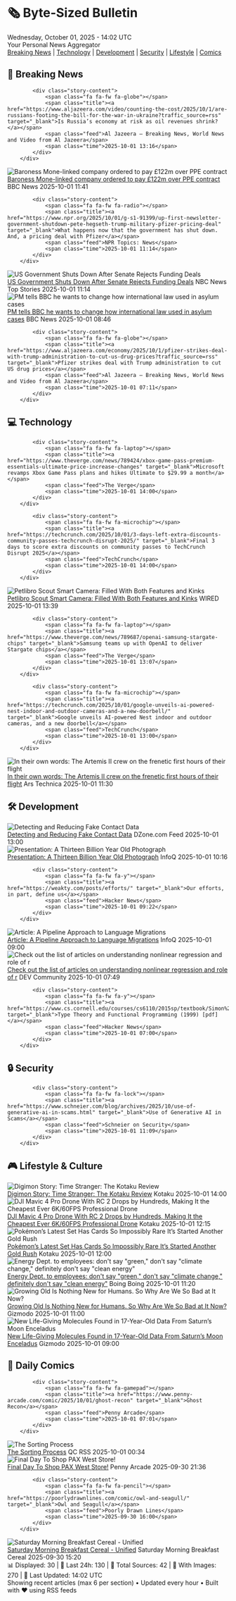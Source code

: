 <!-- Processing 54 RSS feeds at 2025-10-01 14:01:55 UTC -->
<!-- Processing: XKCD -->
<!-- Processing: Penny Arcade -->
<!-- Processing: Poorly Drawn Lines -->
<!-- Processing: Garfield -->
<!-- Processing: Dilbert -->
<!-- Processing: Questionable Content -->
<!-- Processing: Dinosaur Comics -->
<!-- Processing: CNN Top Stories -->
<!-- Processing: BBC Breaking News -->
<!-- Processing: Al Jazeera Breaking News -->
<!-- Processing: Reuters Top News -->
<!-- Processing: Reuters World News -->
<!-- Processing: NBC News Breaking -->
<!-- Processing: Sky News World -->
<!-- Processing: TechCrunch -->
<!-- Processing: The Verge -->
<!-- Processing: O'Reilly Radar -->
<!-- Processing: WIRED -->
<!-- Processing: StackOverflow Blog -->
<!-- Processing: It's FOSS -->
<!-- Processing: OMG! Ubuntu -->
<!-- Processing: Red Hat Blog -->
<!-- Processing: InfoQ -->
<!-- Processing: Martin Fowler -->
<!-- Processing: Coding Horror -->
<!-- Processing: Kotaku -->
<!-- Processing: Schneier on Security -->
<!-- Generated 8 new posts out of 27 feeds processed -->
<div class="newspaper-header">
    <h1 class="newspaper-title">🗞️ Byte-Sized Bulletin</h1>
    <div class="newspaper-date">Wednesday, October 01, 2025 - 14:02 UTC</div>
    <div class="newspaper-subtitle">Your Personal News Aggregator</div>
</div>

<div class="newspaper-nav">
    <a href="#breaking">Breaking News</a> |
    <a href="#tech">Technology</a> |
    <a href="#dev">Development</a> |
    <a href="#security">Security</a> |
    <a href="#lifestyle">Lifestyle</a> |
    <a href="#webcomics">Comics</a>
</div>

<div class="news-section breaking-news" id="breaking">
<h2 class="section-header">🚨 Breaking News</h2>
<div class="stories-container">
<div class="story">
            
            <div class="story-content">
                <span class="fa fa-fw fa-globe"></span>
                <span class="title"><a href="https://www.aljazeera.com/video/counting-the-cost/2025/10/1/are-russians-footing-the-bill-for-the-war-in-ukraine?traffic_source=rss" target="_blank">Is Russia’s economy at risk as oil revenues shrink?</a></span>
                <span class="feed">Al Jazeera – Breaking News, World News and Video from Al Jazeera</span>
                <span class="time">2025-10-01 13:16</span>
            </div>
        </div>
<div class="story">
            <img src="https://ichef.bbci.co.uk/ace/standard/240/cpsprodpb/1f46/live/b5e50740-9eaa-11f0-9d1f-e7d83132d3ab.jpg" alt="Baroness Mone-linked company ordered to pay £122m over PPE contract" class="story-image" loading="lazy" onerror="this.style.display='none'">
            <div class="story-content">
                <span class="fa fa-fw fa-flag"></span>
                <span class="title"><a href="https://www.bbc.com/news/articles/c1792rk7ynko?at_medium=RSS&at_campaign=rss" target="_blank">Baroness Mone-linked company ordered to pay £122m over PPE contract</a></span>
                <span class="feed">BBC News</span>
                <span class="time">2025-10-01 11:41</span>
            </div>
        </div>
<div class="story">
            
            <div class="story-content">
                <span class="fa fa-fw fa-radio"></span>
                <span class="title"><a href="https://www.npr.org/2025/10/01/g-s1-91399/up-first-newsletter-government-shutdown-pete-hegseth-trump-military-pfizer-pricing-deal" target="_blank">What happens now that the government has shut down. And, a pricing deal with Pfizer</a></span>
                <span class="feed">NPR Topics: News</span>
                <span class="time">2025-10-01 11:14</span>
            </div>
        </div>
<div class="story">
            <img src="https://media-cldnry.s-nbcnews.com/image/upload/t_fit_1500w/mpx/2704722219/2025_10/1759317256793_tdy_news_7a_nobles_government_shutdown_251001_1920x1080-ppqrka.jpg" alt="US Government Shuts Down After Senate Rejects Funding Deals" class="story-image" loading="lazy" onerror="this.style.display='none'">
            <div class="story-content">
                <span class="fa fa-fw fa-broadcast-tower"></span>
                <span class="title"><a href="https://www.today.com/video/federal-government-shut-down-begins-what-will-be-impacted-248813125660" target="_blank">US Government Shuts Down After Senate Rejects Funding Deals</a></span>
                <span class="feed">NBC News Top Stories</span>
                <span class="time">2025-10-01 11:14</span>
            </div>
        </div>
<div class="story">
            <img src="https://ichef.bbci.co.uk/ace/standard/240/cpsprodpb/b941/live/be603cf0-9e91-11f0-928c-71dbb8619e94.jpg" alt="PM tells BBC he wants to change how international law used in asylum cases" class="story-image" loading="lazy" onerror="this.style.display='none'">
            <div class="story-content">
                <span class="fa fa-fw fa-flag"></span>
                <span class="title"><a href="https://www.bbc.com/news/articles/cd72p30v574o?at_medium=RSS&at_campaign=rss" target="_blank">PM tells BBC he wants to change how international law used in asylum cases</a></span>
                <span class="feed">BBC News</span>
                <span class="time">2025-10-01 08:46</span>
            </div>
        </div>
<div class="story">
            
            <div class="story-content">
                <span class="fa fa-fw fa-globe"></span>
                <span class="title"><a href="https://www.aljazeera.com/economy/2025/10/1/pfizer-strikes-deal-with-trump-administration-to-cut-us-drug-prices?traffic_source=rss" target="_blank">Pfizer strikes deal with Trump administration to cut US drug prices</a></span>
                <span class="feed">Al Jazeera – Breaking News, World News and Video from Al Jazeera</span>
                <span class="time">2025-10-01 07:11</span>
            </div>
        </div>
</div>
</div>
<div class="news-section tech-news" id="tech">
<h2 class="section-header">💻 Technology</h2>
<div class="stories-container">
<div class="story">
            
            <div class="story-content">
                <span class="fa fa-fw fa-laptop"></span>
                <span class="title"><a href="https://www.theverge.com/news/789424/xbox-game-pass-premium-essentials-ultimate-price-increase-changes" target="_blank">Microsoft revamps Xbox Game Pass plans and hikes Ultimate to $29.99 a month</a></span>
                <span class="feed">The Verge</span>
                <span class="time">2025-10-01 14:00</span>
            </div>
        </div>
<div class="story">
            
            <div class="story-content">
                <span class="fa fa-fw fa-microchip"></span>
                <span class="title"><a href="https://techcrunch.com/2025/10/01/3-days-left-extra-discounts-community-passes-techcrunch-disrupt-2025/" target="_blank">Final 3 days to score extra discounts on community passes to TechCrunch Disrupt 2025</a></span>
                <span class="feed">TechCrunch</span>
                <span class="time">2025-10-01 14:00</span>
            </div>
        </div>
<div class="story">
            <img src="https://media.wired.com/photos/68dcaa08f5b10387440a71e2/master/pass/Review-%20Petlibro%20Scout%20Smart%20Camera_.png" alt="Petlibro Scout Smart Camera: Filled With Both Features and Kinks" class="story-image" loading="lazy" onerror="this.style.display='none'">
            <div class="story-content">
                <span class="fa fa-fw fa-bolt"></span>
                <span class="title"><a href="https://www.wired.com/review/petlibro-scout-smart-camera/" target="_blank">Petlibro Scout Smart Camera: Filled With Both Features and Kinks</a></span>
                <span class="feed">WIRED</span>
                <span class="time">2025-10-01 13:39</span>
            </div>
        </div>
<div class="story">
            
            <div class="story-content">
                <span class="fa fa-fw fa-laptop"></span>
                <span class="title"><a href="https://www.theverge.com/news/789687/openai-samsung-stargate-chips" target="_blank">Samsung teams up with OpenAI to deliver Stargate chips</a></span>
                <span class="feed">The Verge</span>
                <span class="time">2025-10-01 13:07</span>
            </div>
        </div>
<div class="story">
            
            <div class="story-content">
                <span class="fa fa-fw fa-microchip"></span>
                <span class="title"><a href="https://techcrunch.com/2025/10/01/google-unveils-ai-powered-nest-indoor-and-outdoor-cameras-and-a-new-doorbell/" target="_blank">Google unveils AI-powered Nest indoor and outdoor cameras, and a new doorbell</a></span>
                <span class="feed">TechCrunch</span>
                <span class="time">2025-10-01 13:00</span>
            </div>
        </div>
<div class="story">
            <img src="https://cdn.arstechnica.net/wp-content/uploads/2025/09/KSC-20250731-PH-RNS01_0008large-500x500.jpg" alt="In their own words: The Artemis II crew on the frenetic first hours of their flight" class="story-image" loading="lazy" onerror="this.style.display='none'">
            <div class="story-content">
                <span class="fa fa-fw fa-cog"></span>
                <span class="title"><a href="https://arstechnica.com/space/2025/10/in-their-own-words-the-artemis-ii-crew-on-the-frenetic-first-hours-of-their-flight/" target="_blank">In their own words: The Artemis II crew on the frenetic first hours of their flight</a></span>
                <span class="feed">Ars Technica</span>
                <span class="time">2025-10-01 11:30</span>
            </div>
        </div>
</div>
</div>
<div class="news-section dev-news" id="dev">
<h2 class="section-header">🛠️ Development</h2>
<div class="stories-container">
<div class="story">
            <img src="https://dz2cdn1.dzone.com/thumbnail?fid=18667304&w=600" alt="Detecting and Reducing Fake Contact Data" class="story-image" loading="lazy" onerror="this.style.display='none'">
            <div class="story-content">
                <span class="fa fa-fw fa-newspaper"></span>
                <span class="title"><a href="https://dzone.com/articles/detecting-and-reducing-fake-contact-data" target="_blank">Detecting and Reducing Fake Contact Data</a></span>
                <span class="feed">DZone.com Feed</span>
                <span class="time">2025-10-01 13:00</span>
            </div>
        </div>
<div class="story">
            <img src="https://res.infoq.com/presentations/jwst/en/mediumimage/kenneth-harris-medium-1756897697924.jpg" alt="Presentation: A Thirteen Billion Year Old Photograph" class="story-image" loading="lazy" onerror="this.style.display='none'">
            <div class="story-content">
                <span class="fa fa-fw fa-info-circle"></span>
                <span class="title"><a href="https://www.infoq.com/presentations/jwst/?utm_campaign=infoq_content&utm_source=infoq&utm_medium=feed&utm_term=global" target="_blank">Presentation: A Thirteen Billion Year Old Photograph</a></span>
                <span class="feed">InfoQ</span>
                <span class="time">2025-10-01 10:16</span>
            </div>
        </div>
<div class="story">
            
            <div class="story-content">
                <span class="fa fa-fw fa-y"></span>
                <span class="title"><a href="https://weakty.com/posts/efforts/" target="_blank">Our efforts, in part, define us</a></span>
                <span class="feed">Hacker News</span>
                <span class="time">2025-10-01 09:22</span>
            </div>
        </div>
<div class="story">
            <img src="https://res.infoq.com/articles/pipeline-language-migrations/en/headerimage/a-pipeline-approach-to-language-migrations-header-image-1759158012774.jpg" alt="Article: ​​A Pipeline Approach to Language Migrations" class="story-image" loading="lazy" onerror="this.style.display='none'">
            <div class="story-content">
                <span class="fa fa-fw fa-info-circle"></span>
                <span class="title"><a href="https://www.infoq.com/articles/pipeline-language-migrations/?utm_campaign=infoq_content&utm_source=infoq&utm_medium=feed&utm_term=global" target="_blank">Article: ​​A Pipeline Approach to Language Migrations</a></span>
                <span class="feed">InfoQ</span>
                <span class="time">2025-10-01 09:00</span>
            </div>
        </div>
<div class="story">
            <img src="https://media2.dev.to/dynamic/image/width=800%2Cheight=%2Cfit=scale-down%2Cgravity=auto%2Cformat=auto/https%3A%2F%2Fdev-to-uploads.s3.amazonaws.com%2Fuploads%2Fuser%2Fprofile_image%2F3268117%2F1ab4dce0-9706-4bf9-bcd5-576b0833c02b.png" alt="Check out the list of articles on understanding nonlinear regression and role of r" class="story-image" loading="lazy" onerror="this.style.display='none'">
            <div class="story-content">
                <span class="fa fa-fw fa-code"></span>
                <span class="title"><a href="https://dev.to/dipti_m_2e7ba36c478d1a48a/check-out-the-list-of-articles-on-understanding-nonlinear-regression-and-role-of-r-5gdg" target="_blank">Check out the list of articles on understanding nonlinear regression and role of r</a></span>
                <span class="feed">DEV Community</span>
                <span class="time">2025-10-01 07:49</span>
            </div>
        </div>
<div class="story">
            
            <div class="story-content">
                <span class="fa fa-fw fa-y"></span>
                <span class="title"><a href="https://www.cs.cornell.edu/courses/cs6110/2015sp/textbook/Simon%20Thompson%20textbook.pdf" target="_blank">Type Theory and Functional Programming (1999) [pdf]</a></span>
                <span class="feed">Hacker News</span>
                <span class="time">2025-10-01 07:00</span>
            </div>
        </div>
</div>
</div>
<div class="news-section security-news" id="security">
<h2 class="section-header">🔒 Security</h2>
<div class="stories-container">
<div class="story">
            
            <div class="story-content">
                <span class="fa fa-fw fa-lock"></span>
                <span class="title"><a href="https://www.schneier.com/blog/archives/2025/10/use-of-generative-ai-in-scams.html" target="_blank">Use of Generative AI in Scams</a></span>
                <span class="feed">Schneier on Security</span>
                <span class="time">2025-10-01 11:09</span>
            </div>
        </div>
</div>
</div>
<div class="news-section lifestyle-news" id="lifestyle">
<h2 class="section-header">🎮 Lifestyle & Culture</h2>
<div class="stories-container">
<div class="story">
            <img src="https://kotaku.com/app/uploads/2025/09/IMG_9843.jpg" alt="Digimon Story: Time Stranger: The Kotaku Review" class="story-image" loading="lazy" onerror="this.style.display='none'">
            <div class="story-content">
                <span class="fa fa-fw fa-gamepad"></span>
                <span class="title"><a href="https://kotaku.com/digimon-story-time-stranger-the-kotaku-review-2000630341" target="_blank">Digimon Story: Time Stranger: The Kotaku Review</a></span>
                <span class="feed">Kotaku</span>
                <span class="time">2025-10-01 14:00</span>
            </div>
        </div>
<div class="story">
            <img src="https://kotaku.com/app/uploads/2025/09/DJIMavic4.jpg" alt="DJI Mavic 4 Pro Drone With RC 2 Drops by Hundreds, Making It the Cheapest Ever 6K/60FPS Professional Drone" class="story-image" loading="lazy" onerror="this.style.display='none'">
            <div class="story-content">
                <span class="fa fa-fw fa-gamepad"></span>
                <span class="title"><a href="https://kotaku.com/dji-mavic-4-pro-drone-with-rc-2-drops-by-hundreds-making-it-the-cheapest-ever-6k-60fps-professional-drone-2000630306" target="_blank">DJI Mavic 4 Pro Drone With RC 2 Drops by Hundreds, Making It the Cheapest Ever 6K/60FPS Professional Drone</a></span>
                <span class="feed">Kotaku</span>
                <span class="time">2025-10-01 12:15</span>
            </div>
        </div>
<div class="story">
            <img src="https://kotaku.com/app/uploads/2025/10/gold-cards2-1.jpg" alt="Pokémon’s Latest Set Has Cards So Impossibly Rare It’s Started Another Gold Rush" class="story-image" loading="lazy" onerror="this.style.display='none'">
            <div class="story-content">
                <span class="fa fa-fw fa-gamepad"></span>
                <span class="title"><a href="https://kotaku.com/pokemon-tcg-mega-evolution-gold-cards-pull-rate-2000630564" target="_blank">Pokémon’s Latest Set Has Cards So Impossibly Rare It’s Started Another Gold Rush</a></span>
                <span class="feed">Kotaku</span>
                <span class="time">2025-10-01 12:00</span>
            </div>
        </div>
<div class="story">
            <img src="https://i0.wp.com/boingboing.net/wp-content/uploads/2022/04/turbine.jpeg?fit=1500%2C843&amp;quality=60&amp;ssl=1" alt="Energy Dept. to employees: don&#x27;t say &quot;green,&quot; don&#x27;t say &quot;climate change,&quot; definitely don&#x27;t say &quot;clean energy&quot;" class="story-image" loading="lazy" onerror="this.style.display='none'">
            <div class="story-content">
                <span class="fa fa-fw fa-arrow-right"></span>
                <span class="title"><a href="https://boingboing.net/2025/10/01/energy-dept-to-employees-dont-say-green-dont-say-climate-change-definitely-dont-say-clean-energy.html" target="_blank">Energy Dept. to employees: don&#x27;t say &quot;green,&quot; don&#x27;t say &quot;climate change,&quot; definitely don&#x27;t say &quot;clean energy&quot;</a></span>
                <span class="feed">Boing Boing</span>
                <span class="time">2025-10-01 11:20</span>
            </div>
        </div>
<div class="story">
            <img src="https://gizmodo.com/app/uploads/2025/09/oldandyoungpeople-1280x853.jpg" alt="Growing Old Is Nothing New for Humans. So Why Are We So Bad at It Now?" class="story-image" loading="lazy" onerror="this.style.display='none'">
            <div class="story-content">
                <span class="fa fa-fw fa-computer"></span>
                <span class="title"><a href="https://gizmodo.com/growing-old-is-nothing-new-for-humans-so-why-are-we-so-bad-at-it-now-2000664208" target="_blank">Growing Old Is Nothing New for Humans. So Why Are We So Bad at It Now?</a></span>
                <span class="feed">Gizmodo</span>
                <span class="time">2025-10-01 11:00</span>
            </div>
        </div>
<div class="story">
            <img src="https://gizmodo.com/app/uploads/2025/09/Enceladus-icy-plumes-1280x853.jpg" alt="New Life-Giving Molecules Found in 17-Year-Old Data From Saturn’s Moon Enceladus" class="story-image" loading="lazy" onerror="this.style.display='none'">
            <div class="story-content">
                <span class="fa fa-fw fa-computer"></span>
                <span class="title"><a href="https://gizmodo.com/new-life-giving-molecules-found-in-17-year-old-data-from-saturns-moon-enceladus-2000665788" target="_blank">New Life-Giving Molecules Found in 17-Year-Old Data From Saturn’s Moon Enceladus</a></span>
                <span class="feed">Gizmodo</span>
                <span class="time">2025-10-01 09:00</span>
            </div>
        </div>
</div>
</div>
<div class="news-section webcomics-section" id="webcomics">
<h2 class="section-header">🎨 Daily Comics</h2>
<div class="stories-container">
<div class="story">
            
            <div class="story-content">
                <span class="fa fa-fw fa-gamepad"></span>
                <span class="title"><a href="https://www.penny-arcade.com/comic/2025/10/01/ghost-recon" target="_blank">Ghost Recon</a></span>
                <span class="feed">Penny Arcade</span>
                <span class="time">2025-10-01 07:01</span>
            </div>
        </div>
<div class="story">
            <img src="http://www.questionablecontent.net/comics/5669.png" alt="The Sorting Process" class="story-image" loading="lazy" onerror="this.style.display='none'">
            <div class="story-content">
                <span class="fa fa-fw fa-music"></span>
                <span class="title"><a href="http://questionablecontent.net/view.php?comic=5669" target="_blank">The Sorting Process</a></span>
                <span class="feed">QC RSS</span>
                <span class="time">2025-10-01 00:34</span>
            </div>
        </div>
<div class="story">
            <img src="https://cdn.shopify.com/s/files/1/0042/9942/files/pax_west_2025_collection_hero_desktop.png" alt="Final Day To Shop PAX West Store!" class="story-image" loading="lazy" onerror="this.style.display='none'">
            <div class="story-content">
                <span class="fa fa-fw fa-gamepad"></span>
                <span class="title"><a href="https://www.penny-arcade.com/news/post/2025/09/30/final-day-to-shop-pax-west-store" target="_blank">Final Day To Shop PAX West Store!</a></span>
                <span class="feed">Penny Arcade</span>
                <span class="time">2025-09-30 21:36</span>
            </div>
        </div>
<div class="story">
            
            <div class="story-content">
                <span class="fa fa-fw fa-pencil"></span>
                <span class="title"><a href="https://poorlydrawnlines.com/comic/owl-and-seagull/" target="_blank">Owl and Seagull</a></span>
                <span class="feed">Poorly Drawn Lines</span>
                <span class="time">2025-09-30 16:00</span>
            </div>
        </div>
<div class="story">
            <img src="https://www.smbc-comics.com/comics/1758852911-20250930.png" alt="Saturday Morning Breakfast Cereal - Unified" class="story-image" loading="lazy" onerror="this.style.display='none'">
            <div class="story-content">
                <span class="fa fa-fw fa-smile"></span>
                <span class="title"><a href="https://www.smbc-comics.com/comic/unified" target="_blank">Saturday Morning Breakfast Cereal - Unified</a></span>
                <span class="feed">Saturday Morning Breakfast Cereal</span>
                <span class="time">2025-09-30 15:20</span>
            </div>
        </div>
</div>
</div>

<div class="newspaper-footer">
    <div class="stats">
        📊 Displayed: 30 | 📅 Last 24h: 130 | 📡 Total Sources: 42 | 📸 With Images: 270 |
        🔄 Last Updated: 14:02 UTC
    </div>
    <div class="footer-note">
        Showing recent articles (max 6 per section) • Updated every hour • Built with ❤️ using RSS feeds
    </div>
</div>
